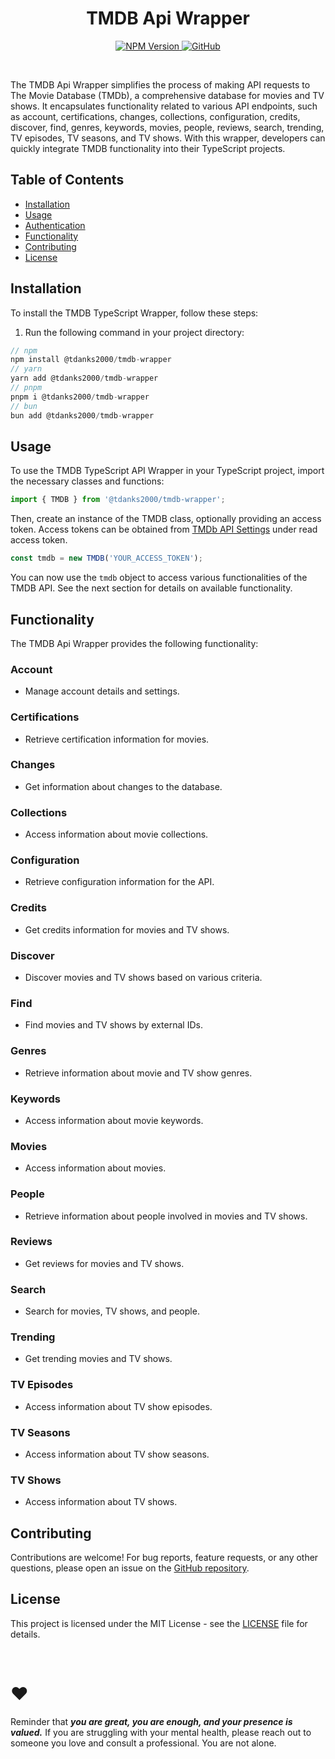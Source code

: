 <h1 align="center">
  TMDB Api Wrapper
</h1>

<p align="center">
  <a href="https://www.npmjs.com/package/@tdanks2000/tmdb-wrapper">
    <img alt="NPM Version" src="https://img.shields.io/npm/v/%40tdanks2000%2Ftmdb-wrapper">
  </a>
  <a href="https://github.com/tdanks2000/tmdb-wrapper/blob/master/LICENSE">
    <img src="https://img.shields.io/npm/l/@tdanks2000/tmdb-wrapper" alt="GitHub">
  </a>
</p>

<br />

The TMDB Api Wrapper simplifies the process of making API requests to The Movie Database (TMDb), a comprehensive database for movies and TV shows. It encapsulates functionality related to various API endpoints, such as account, certifications, changes, collections, configuration, credits, discover, find, genres, keywords, movies, people, reviews, search, trending, TV episodes, TV seasons, and TV shows. With this wrapper, developers can quickly integrate TMDB functionality into their TypeScript projects.

## Table of Contents

- [Installation](#installation)
- [Usage](#usage)
- [Authentication](#authentication)
- [Functionality](#functionality)
- [Contributing](#contributing)
- [License](#license)

## Installation

To install the TMDB TypeScript Wrapper, follow these steps:

1. Run the following command in your project directory:

```typescript
// npm
npm install @tdanks2000/tmdb-wrapper
// yarn
yarn add @tdanks2000/tmdb-wrapper
// pnpm
pnpm i @tdanks2000/tmdb-wrapper
// bun
bun add @tdanks2000/tmdb-wrapper
```

## Usage

To use the TMDB TypeScript API Wrapper in your TypeScript project, import the necessary classes and functions:

```typescript
import { TMDB } from '@tdanks2000/tmdb-wrapper';
```

Then, create an instance of the TMDB class, optionally providing an access token. Access tokens can be obtained from [TMDb API Settings](https://www.themoviedb.org/settings/api) under read access token.

```typescript
const tmdb = new TMDB('YOUR_ACCESS_TOKEN');
```

You can now use the `tmdb` object to access various functionalities of the TMDB API. See the next section for details on available functionality.

## Functionality

The TMDB Api Wrapper provides the following functionality:

### Account

- Manage account details and settings.

### Certifications

- Retrieve certification information for movies.

### Changes

- Get information about changes to the database.

### Collections

- Access information about movie collections.

### Configuration

- Retrieve configuration information for the API.

### Credits

- Get credits information for movies and TV shows.

### Discover

- Discover movies and TV shows based on various criteria.

### Find

- Find movies and TV shows by external IDs.

### Genres

- Retrieve information about movie and TV show genres.

### Keywords

- Access information about movie keywords.

### Movies

- Access information about movies.

### People

- Retrieve information about people involved in movies and TV shows.

### Reviews

- Get reviews for movies and TV shows.

### Search

- Search for movies, TV shows, and people.

### Trending

- Get trending movies and TV shows.

### TV Episodes

- Access information about TV show episodes.

### TV Seasons

- Access information about TV show seasons.

### TV Shows

- Access information about TV shows.

## Contributing

Contributions are welcome! For bug reports, feature requests, or any other questions, please open an issue on the [GitHub repository](https://github.com/tdanks2000/tmdb-wrapper).

## License

This project is licensed under the MIT License - see the [LICENSE](https://github.com/tdanks2000/tmdb-wrapper/blob/main/LICENSE) file for details.

<br/>

# ❤️

Reminder that <strong><i>you are great, you are enough, and your presence is valued.</i></strong> If you are struggling with your mental health, please reach out to someone you love and consult a professional. You are not alone.
